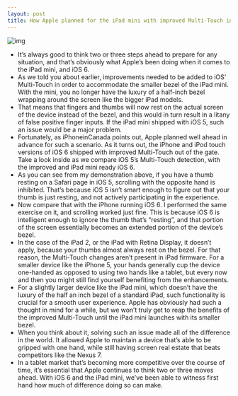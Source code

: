 ```yaml
---
layout: post
title: How Apple planned for the iPad mini with improved Multi-Touch in iOS 6
---
```

![img](http://media.idownloadblog.com/wp-content/uploads/2012/10/iOS-6-Multi-Touch-iPad-Mini.jpg)
* It’s always good to think two or three steps ahead to prepare for any situation, and that’s obviously what Apple’s been doing when it comes to the iPad mini, and iOS 6.
* As we told you about earlier, improvements needed to be added to iOS’ Multi-Touch in order to accommodate the smaller bezel of the iPad mini. With the mini, you no longer have the luxury of a half-inch bezel wrapping around the screen like the bigger iPad models.
* That means that fingers and thumbs will now rest on the actual screen of the device instead of the bezel, and this would in turn result in a litany of false positive finger inputs. If the iPad mini shipped with iOS 5, such an issue would be a major problem.
* Fortunately, as iPhoneinCanada points out, Apple planned well ahead in advance for such a scenario. As it turns out, the iPhone and iPod touch versions of iOS 6 shipped with improved Multi-Touch out of the gate. Take a look inside as we compare iOS 5’s Multi-Touch detection, with the improved and iPad mini ready iOS 6.
* As you can see from my demonstration above, if you have a thumb resting on a Safari page in iOS 5, scrolling with the opposite hand is inhibited. That’s because iOS 5 isn’t smart enough to figure out that your thumb is just resting, and not actively participating in the experience.
* Now compare that with the iPhone running iOS 6. I performed the same exercise on it, and scrolling worked just fine. This is because iOS 6 is intelligent enough to ignore the thumb that’s “resting”, and that portion of the screen essentially becomes an extended portion of the device’s bezel.
* In the case of the iPad 2, or the iPad with Retina Display, it doesn’t apply, because your thumbs almost always rest on the bezel. For that reason, the Multi-Touch changes aren’t present in iPad firmware. For a smaller device like the iPhone 5, your hands generally cup the device one-handed as opposed to using two hands like a tablet, but every now and then you might still find yourself benefiting from the enhancements.
* For a slightly larger device like the iPad mini, which doesn’t have the luxury of the half an inch bezel of a standard iPad, such functionality is crucial for a smooth user experience. Apple has obviously had such a thought in mind for a while, but we won’t truly get to reap the benefits of the improved Multi-Touch until the iPad mini launches with its smaller bezel.
* When you think about it, solving such an issue made all of the difference in the world. It allowed Apple to maintain a device that’s able to be gripped with one hand, while still having screen real estate that beats competitors like the Nexus 7.
* In a tablet market that’s becoming more competitive over the course of time, it’s essential that Apple continues to think two or three moves ahead. With iOS 6 and the iPad mini, we’ve been able to witness first hand how much of difference doing so can make.

